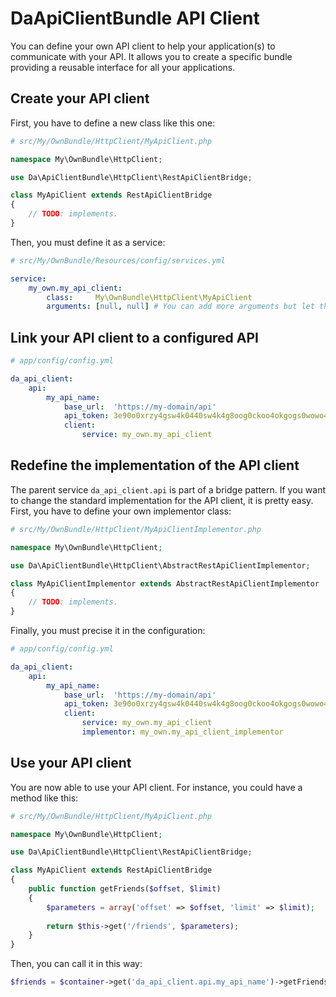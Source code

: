 DaApiClientBundle API Client
============================

You can define your own API client to help your application(s) to communicate with your API.
It allows you to create a specific bundle providing a reusable interface for all your applications.

Create your API client
----------------------

First, you have to define a new class like this one:

``` php
# src/My/OwnBundle/HttpClient/MyApiClient.php

namespace My\OwnBundle\HttpClient;

use Da\ApiClientBundle\HttpClient\RestApiClientBridge;

class MyApiClient extends RestApiClientBridge
{
    // TODO: implements.
}
```

Then, you must define it as a service:

``` yaml
# src/My/OwnBundle/Resources/config/services.yml

service:
    my_own.my_api_client:
        class:     My\OwnBundle\HttpClient\MyApiClient
        arguments: [null, null] # You can add more arguments but let the first two null.
```

Link your API client to a configured API
----------------------------------------

``` yaml
# app/config/config.yml

da_api_client:
    api:
        my_api_name:
            base_url:  'https://my-domain/api'
            api_token: 3e90o0xrzy4gsw4k0440sw4k4g8oog0ckoo4okgogs0wowo4sg
            client:    
                service: my_own.my_api_client
```

Redefine the implementation of the API client
---------------------------------------------

The parent service `da_api_client.api` is part of a bridge pattern.
If you want to change the standard implementation for the API client, it is pretty easy.
First, you have to define your own implementor class:

``` php
# src/My/OwnBundle/HttpClient/MyApiClientImplementor.php

namespace My\OwnBundle\HttpClient;

use Da\ApiClientBundle\HttpClient\AbstractRestApiClientImplementor;

class MyApiClientImplementor extends AbstractRestApiClientImplementor
{
    // TODO: implements.
}
```

Finally, you must precise it in the configuration:

``` yaml
# app/config/config.yml

da_api_client:
    api:
        my_api_name:
            base_url:  'https://my-domain/api'
            api_token: 3e90o0xrzy4gsw4k0440sw4k4g8oog0ckoo4okgogs0wowo4sg
            client:    
                service: my_own.my_api_client
                implementor: my_own.my_api_client_implementor
```

Use your API client
-------------------

You are now able to use your API client.
For instance, you could have a method like this:

``` php
# src/My/OwnBundle/HttpClient/MyApiClient.php

namespace My\OwnBundle\HttpClient;

use Da\ApiClientBundle\HttpClient\RestApiClientBridge;

class MyApiClient extends RestApiClientBridge
{
    public function getFriends($offset, $limit)
    {
        $parameters = array('offset' => $offset, 'limit' => $limit);
    
        return $this->get('/friends', $parameters);
    }
}
```

Then, you can call it in this way:

``` php
$friends = $container->get('da_api_client.api.my_api_name')->getFriends(0, 20);
```